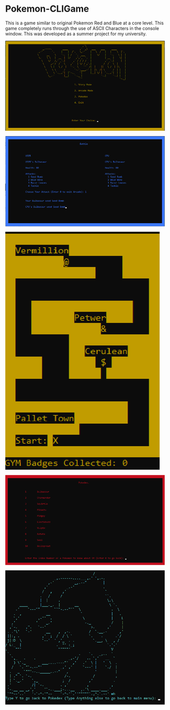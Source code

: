 # Pokemon-CLIGame
This is a game similar to original Pokemon Red and Blue at a core level. This game completely runs through the use of ASCII Characters in the console window.  This was developed as a summer project for my university.

![](image/Home.png)

![](image/arcade.png)

![](image/Map.png)

![](image/pokidex.png)

![](image/ascii.png)
